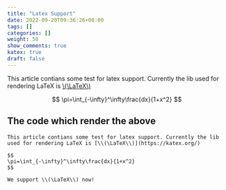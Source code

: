 ```yaml
---
title: "Latex Support"
date: 2022-09-20T09:36:26+08:00
tags: []
categories: []
weight: 50
show_comments: true
katex: true
draft: false
---
```


This article contians some test for latex support. Currently the lib used for rendering LaTeX is [\\(\LaTeX\\)](https://katex.org/)

<!--more-->

$$
\pi=\int_{-\infty}^\infty\frac{dx}{1+x^2}
$$


## The code which render the above

```
This article contians some test for latex support. Currently the lib used for rendering LaTeX is [\\(\LaTeX\\)](https://katex.org/)

$$
\pi=\int_{-\infty}^\infty\frac{dx}{1+x^2}
$$

We support \\(\LaTeX\\) now!
```
